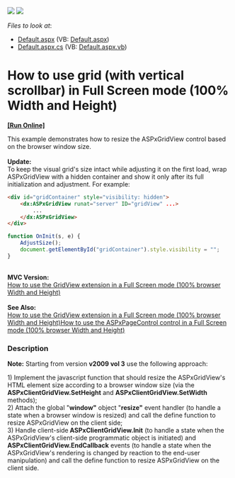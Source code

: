 <!-- default badges list -->
[![](https://img.shields.io/badge/Open_in_DevExpress_Support_Center-FF7200?style=flat-square&logo=DevExpress&logoColor=white)](https://supportcenter.devexpress.com/ticket/details/E1081)
[![](https://img.shields.io/badge/📖_How_to_use_DevExpress_Examples-e9f6fc?style=flat-square)](https://docs.devexpress.com/GeneralInformation/403183)
<!-- default badges end -->
<!-- default file list -->
*Files to look at*:

* [Default.aspx](./CS/WebSite/Default.aspx) (VB: [Default.aspx](./VB/WebSite/Default.aspx))
* [Default.aspx.cs](./CS/WebSite/Default.aspx.cs) (VB: [Default.aspx.vb](./VB/WebSite/Default.aspx.vb))
<!-- default file list end -->
# How to use grid (with vertical scrollbar) in Full Screen mode (100% Width and Height)
<!-- run online -->
**[[Run Online]](https://codecentral.devexpress.com/128543594/)**
<!-- run online end -->


<p>This example demonstrates how to resize the ASPxGridView control based on the browser window size.<br><br><strong>Update:</strong><br>To keep the visual grid's size intact while adjusting it on the first load, wrap ASPxGridView with a hidden container and show it only after its full initialization and adjustment. For example:</p>


```aspx
<div id="gridContainer" style="visibility: hidden">
    <dx:ASPxGridView runat="server" ID="gridView" ...>
        ...
    </dx:ASPxGridView>
</div>
```




```js
function OnInit(s, e) {
    AdjustSize();
    document.getElementById("gridContainer").style.visibility = "";
}

```


<p><strong><br>MVC Version:<br></strong><a href="https://supportcenter.devexpress.com/ticket/details/t830635/how-to-use-the-gridview-extension-in-full-screen-mode-100-browser-width-and-height">How to use the GridView extension in a Full Screen mode (100% browser Width and Height)</a><strong><br><br>See Also:<br></strong><a href="https://supportcenter.devexpress.com/ticket/details/t830635/how-to-use-the-gridview-extension-in-full-screen-mode-100-browser-width-and-height">How to use the GridView extension in a Full Screen mode (100% browser Width and Height)</a><a href="https://supportcenter.devexpress.com/ticket/details/t830634/how-to-use-the-aspxpagecontrol-control-in-full-screen-mode-100-browser-width-and-height">How to use the ASPxPageControl control in a Full Screen mode (100% browser Width and Height)</a><br></p>


<h3>Description</h3>

<p><strong>Note:</strong> Starting from version <strong>v2009 vol 3</strong> use the following approach:</p>
<p>1) Implement the javascript function that should resize the ASPxGridView's HTML element size according to a browser window size (via the <strong>ASPxClientGridView.SetHeight</strong> and <strong>ASPxClientGridView.SetWidth</strong> methods);<br> 2) Attach the global "<strong>window</strong><strong>"</strong> object "<strong>resize</strong><strong>"</strong> event handler (to handle a state when a browser window is resized) and call the define function to resize ASPxGridView on the client side;<br> 3) Handle client-side<strong> ASPxClientGridView.Init</strong> (to handle a state when the ASPxGridView's client-side programmatic object is initiated) and <strong>ASPxClientGridView.EndCallback</strong> events (to handle a state when the ASPxGridView's rendering is changed by reaction to the end-user manipulation) and call the define function to resize ASPxGridView on the client side.</p>

<br/>


